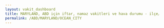 ```yaml
---
layout: vakit_dashboard
title: MARYLAND, ABD için iftar, namaz vakitleri ve hava durumu - ilçe/eyalet seç
permalink: /ABD/MARYLAND/OCEAN_CITY
---
```


<script type="text/javascript">
  var GLOBAL_COUNTRY = 'ABD';
  var GLOBAL_CITY = 'MARYLAND';
  var GLOBAL_STATE = 'OCEAN_CITY';
  var lat = 72;
  var lon = 21;
</script>
